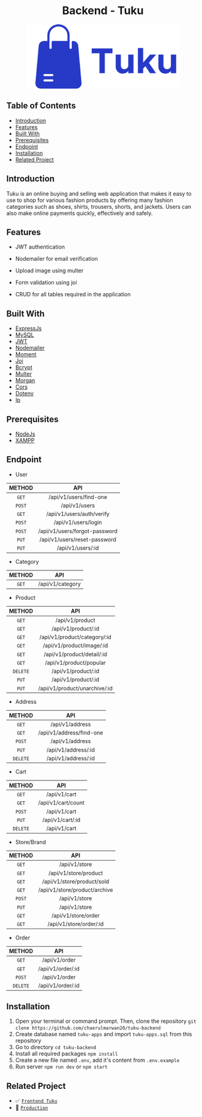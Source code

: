 <h1 align="center">Backend - Tuku</h1>
<p align="center">
  <a href="https://tukupedia.netlify.app/" target="_blank"><img src="./images/Tuku.png"  width="400" alt="Tuku" border="0" /></a>
</p>

## Table of Contents

- [Introduction](#introduction)
- [Features](#features)
- [Built With](#built-with)
- [Prerequisites](#prerequisites)
- [Endpoint](#endpoint)
- [Installation](#installation)
- [Related Project](#related-project)

## Introduction

Tuku is an online buying and selling web application that makes it easy to use to shop for various fashion products by offering many fashion categories such as shoes, shirts, trousers, shorts, and jackets. Users can also make online payments quickly, effectively and safely.

## Features

- JWT authentication

- Nodemailer for email verification

- Upload image using multer

- Form validation using joi

- CRUD for all tables required in the application

## Built With

- [ExpressJs](https://expressjs.com/)
- [MySQL](https://www.mysql.com/)
- [JWT](https://jwt.io/)
- [Nodemailer](https://nodemailer.com/)
- [Moment](https://momentjs.com/)
- [Joi](https://www.npmjs.com/package/joi)
- [Bcrypt](https://www.npmjs.com/package/bcrypt)
- [Multer](https://www.npmjs.com/package/multer)
- [Morgan](https://www.npmjs.com/package/morgan)
- [Cors](https://www.npmjs.com/package/cors)
- [Dotenv](https://www.npmjs.com/package/dotenv)
- [Ip](https://www.npmjs.com/package/ip)

## Prerequisites

- [NodeJs](https://nodejs.org/en/download/)
- [XAMPP](https://www.apachefriends.org/index.html)

## Endpoint

- User

| METHOD |              API              |
| :----: | :---------------------------: |
| `GET`  |    /api/v1/users/find-one     |
| `POST` |         /api/v1/users         |
| `GET`  |   /api/v1/users/auth/verify   |
| `POST` |      /api/v1/users/login      |
| `POST` | /api/v1/users/forgot-password |
| `PUT`  | /api/v1/users/reset-password  |
| `PUT`  |       /api/v1/users/:id       |

- Category

| METHOD |       API        |
| :----: | :--------------: |
| `GET`  | /api/v1/category |

- Product

|  METHOD  |              API              |
| :------: | :---------------------------: |
|  `GET`   |        /api/v1/product        |
|  `GET`   |      /api/v1/product/:id      |
|  `GET`   | /api/v1/product/category/:id  |
|  `GET`   |   /api/v1/product/image/:id   |
|  `GET`   |  /api/v1/product/detail/:id   |
|  `GET`   |    /api/v1/product/popular    |
| `DELETE` |      /api/v1/product/:id      |
|  `PUT`   |      /api/v1/product/:id      |
|  `PUT`   | /api/v1/product/unarchive/:id |

- Address

|  METHOD  |           API            |
| :------: | :----------------------: |
|  `GET`   |     /api/v1/address      |
|  `GET`   | /api/v1/address/find-one |
|  `POST`  |     /api/v1/address      |
|  `PUT`   |   /api/v1/address/:id    |
| `DELETE` |   /api/v1/address/:id    |

- Cart

|  METHOD  |        API         |
| :------: | :----------------: |
|  `GET`   |    /api/v1/cart    |
|  `GET`   | /api/v1/cart/count |
|  `POST`  |    /api/v1/cart    |
|  `PUT`   |  /api/v1/cart/:id  |
| `DELETE` |    /api/v1/cart    |

- Store/Brand

| METHOD |              API              |
| :----: | :---------------------------: |
| `GET`  |         /api/v1/store         |
| `GET`  |     /api/v1/store/product     |
| `GET`  |  /api/v1/store/product/sold   |
| `GET`  | /api/v1/store/product/archive |
| `POST` |         /api/v1/store         |
| `PUT`  |         /api/v1/store         |
| `GET`  |      /api/v1/store/order      |
| `GET`  |    /api/v1/store/order/:id    |

- Order

|  METHOD  |        API        |
| :------: | :---------------: |
|  `GET`   |   /api/v1/order   |
|  `GET`   | /api/v1/order/:id |
|  `POST`  |   /api/v1/order   |
| `DELETE` | /api/v1/order/:id |

## Installation

1. Open your terminal or command prompt. Then, clone the repository `git clone https://github.com/chaerulmarwan20/tuku-backend`
2. Create database named `tuku-apps` and import `tuku-apps.sql` from this repository
3. Go to directory `cd tuku-backend`
4. Install all required packages `npm install`
5. Create a new file named `.env`, add it's content from `.env.example`
6. Run server `npm run dev` or `npm start`

## Related Project

- :white_check_mark: [`Frontend Tuku`](https://github.com/chaerulmarwan20/tuku-frontend)
- :rocket: [`Production`](https://tukupedia.netlify.app/)
